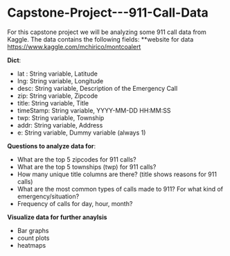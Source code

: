# Capstone-Project---911-Call-Data

For this capstone project we will be analyzing some 911 call data from Kaggle. The data contains the following fields:
**website for data https://www.kaggle.com/mchirico/montcoalert

__Dict__:
- lat : String variable, Latitude
- lng: String variable, Longitude
- desc: String variable, Description of the Emergency Call
- zip: String variable, Zipcode
- title: String variable, Title
- timeStamp: String variable, YYYY-MM-DD HH:MM:SS
- twp: String variable, Township
- addr: String variable, Address
- e: String variable, Dummy variable (always 1)

__Questions to analyze data for__:
- What are the top 5 zipcodes for 911 calls?
- What are the top 5 townships (twp) for 911 calls?
- How many unique title columns are there? (title shows reasons for 911 calls)
- What are the most common types of calls made to 911? For what kind of emergency/situation?
- Frequency of calls for day, hour, month?  


__Visualize data for further anaylsis__
- Bar graphs 
- count plots
- heatmaps 
